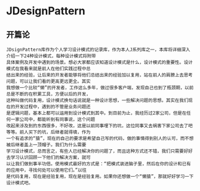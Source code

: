 # JDesignPattern

## 开篇论
    JDsignPattern库作为个人学习设计模式的记录库，作为本人J系列库之一，本库将详细深入介绍一下24种设计模式，每种设计模式将附带
    具体案例及开发中遇到的场景。想必大家都应该知道设计模式是什么，设计模式的重要性。设计模式在我看来就是前人在他们实践过程中总
    结出来的经验，让后来的开发者能够将他们总结出来的经验加以复用，站在前人的肩膀上去思考问题，可以让我们看的更高更远更全。其实
    我想做一个比较“懒”的开发者，工作这么多年，做过很多客户端，发现自己也到了瓶颈期，以前总是不断的在积累工具，方便以后的开发，
    这种叫做代码复用，设计模式换句话说就是一种设计思想，一些解决问题的思想。其实在我们现在的开发过程中，遇到的不管是业务问题还
    是逻辑问题，基本上都可以运用到设计模式到其中。到目前为止，我经历过2家公司，但是在任何一家公司中，都能听到有同事说，这个问题 
    改起来涉及到的东西很多，不好改，这是以前同事埋下的坑，这位同事又去祸害下家公司去了吧等等。前人买下的坑，后继者就得填，作为
    一个有追求的“猿”，现在的自己的要求是希望自己写的代码，做的事情得到别人的认可，而不想被后继者盖上一顶帽子。我们为什么需要
    学习设计模式，总而言之，有些人已经解决你的问题了，而且这种方式还不错，我们只需要好好去学习认识回顾一下他们的解决方案，就可
    以让我们做到事半功倍。使用模式最好的方式是：“把模式装进脑子里，然后在你的设计和已有的应用中，寻找何处可以使用它们。”以往
    是代码复用，现在是经验复用，现在是经验复用。如果你还想做一个“懒猿”，那就好好学习一下设计模式吧。
